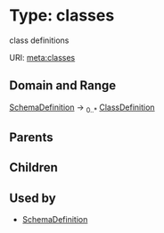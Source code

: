 
# Type: classes


class definitions

URI: [meta:classes](https://w3id.org/biolink/biolinkml/meta/classes)


## Domain and Range

[SchemaDefinition](SchemaDefinition.md) ->  <sub>0..*</sub> [ClassDefinition](ClassDefinition.md)

## Parents


## Children


## Used by

 * [SchemaDefinition](SchemaDefinition.md)
